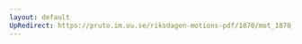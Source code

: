 ```yaml
---
layout: default
UpRedirect: https://pruto.im.uu.se/riksdagen-motions-pdf/1870/mot_1870__ak__46/mot_1870__ak__46-003.pdf
---
```

